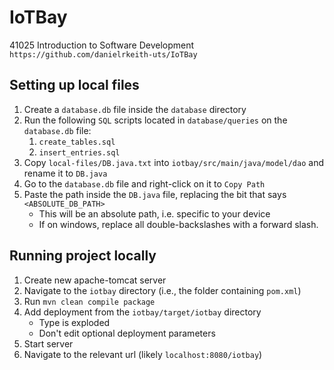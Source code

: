 # IoTBay
41025 Introduction to Software Development
`https://github.com/danielrkeith-uts/IoTBay`

## Setting up local files
1. Create a `database.db` file inside the `database` directory
2. Run the following `SQL` scripts located in `database/queries` on the `database.db` file:
    1. `create_tables.sql`
    2. `insert_entries.sql`
3. Copy `local-files/DB.java.txt` into `iotbay/src/main/java/model/dao` and rename it to `DB.java`
4. Go to the `database.db` file and right-click on it to `Copy Path`
5. Paste the path inside the `DB.java` file, replacing the bit that says `<ABSOLUTE_DB_PATH>`
    - This will be an absolute path, i.e. specific to your device
    - If on windows, replace all double-backslashes with a forward slash.

## Running project locally
1. Create new apache-tomcat server
2. Navigate to the `iotbay` directory (i.e., the folder containing `pom.xml`)
3. Run `mvn clean compile package`
4. Add deployment from the `iotbay/target/iotbay` directory
   - Type is exploded
   - Don't edit optional deployment parameters
5. Start server
6. Navigate to the relevant url (likely `localhost:8080/iotbay`)
